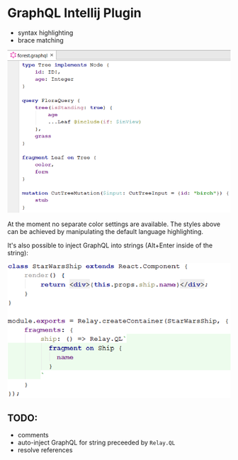 # GraphQL Intellij Plugin

- syntax highlighting
- brace matching

![GraphQL Syntax Highlighting](images/graphql-file.png)

At the moment no separate color settings are available. The styles above can be achieved by manipulating the default language highlighting.

It's also possible to inject GraphQL into strings (Alt+Enter inside of the string):

![Injected into relay](images/in-relay.png)

## TODO:
- comments
- auto-inject GraphQL for string preceeded by `Relay.QL`
- resolve references